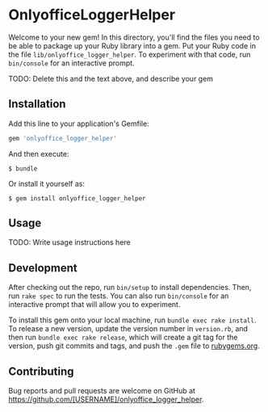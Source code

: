 # OnlyofficeLoggerHelper

Welcome to your new gem! In this directory, you'll find the files you need to be able to package up your Ruby library into a gem. Put your Ruby code in the file `lib/onlyoffice_logger_helper`. To experiment with that code, run `bin/console` for an interactive prompt.

TODO: Delete this and the text above, and describe your gem

## Installation

Add this line to your application's Gemfile:

```ruby
gem 'onlyoffice_logger_helper'
```

And then execute:

    $ bundle

Or install it yourself as:

    $ gem install onlyoffice_logger_helper

## Usage

TODO: Write usage instructions here

## Development

After checking out the repo, run `bin/setup` to install dependencies. Then, run `rake spec` to run the tests. You can also run `bin/console` for an interactive prompt that will allow you to experiment.

To install this gem onto your local machine, run `bundle exec rake install`. To release a new version, update the version number in `version.rb`, and then run `bundle exec rake release`, which will create a git tag for the version, push git commits and tags, and push the `.gem` file to [rubygems.org](https://rubygems.org).

## Contributing

Bug reports and pull requests are welcome on GitHub at https://github.com/[USERNAME]/onlyoffice_logger_helper.

